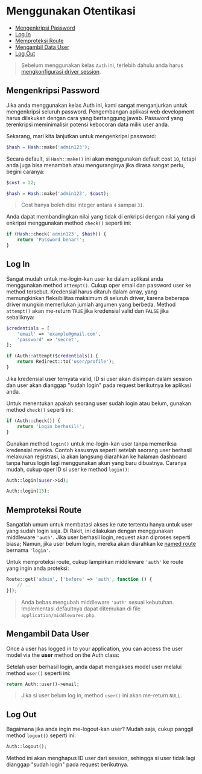 # Menggunakan Otentikasi

<!-- MarkdownTOC autolink="true" autoanchor="true" levels="2,3" bracket="round" lowercase="only_ascii" -->

- [Mengenkripsi Password](#mengenkripsi-password)
- [Log In](#log-in)
- [Memproteksi Route](#memproteksi-route)
- [Mengambil Data User](#mengambil-data-user)
- [Log Out](#log-out)

<!-- /MarkdownTOC -->


>  Sebelum menggunakan kelas `Auth` ini, terlebih dahulu anda harus [mengkonfigurasi driver session](/docs/id/session/config).


<a id="mengenkripsi-password"></a>
## Mengenkripsi Password

Jika anda menggunakan kelas Auth ini, kami sangat menganjurkan untuk mengenkripsi seluruh password. Pengembangan aplikasi web development harus dilakukan dengan cara yang bertanggung jawab. Password yang terenkripsi meminimalisir potensi kebocoran data milik user anda.

Sekarang, mari kita lanjutkan untuk mengenkripsi password:

```php
$hash = Hash::make('admin123');
```

Secara default, si `Hash::make()` ini akan menggunakan default cost `10`, tetapi anda juga bisa menambah atau menguranginya jika dirasa sangat perlu, begini caranya:

```php
$cost = 22;

$hash = Hash::make('admin123', $cost);
```

>  Cost hanya boleh diisi integer antara `4` sampai `31`.

Anda dapat membandingkan nilai yang tidak di enkripsi dengan nilai yang di enkripsi menggunakan method `check()` seperti ini:

```php
if (Hash::check('admin123', $hash)) {
	return 'Password benar!';
}
```


<a id="log-in"></a>
## Log In

Sangat mudah untuk me-login-kan user ke dalam aplikasi anda menggunakan method `attempt()`. Cukup oper email dan password user ke method tersebut. Kredensial harus ditaruh dalam array, yang memungkinkan fleksibilitas maksimum di seluruh driver, karena beberapa driver mungkin memerlukan jumlah argumen yang berbeda. Method `attempt()` akan me-return `TRUE` jika kredensial valid dan `FALSE` jika sebaliknya:

```php
$credentials = [
    'email' => 'example@gmail.com',
    'password' => 'secret',
];

if (Auth::attempt($credentials)) {
	return Redirect::to('user/profile');
}
```

Jika kredensial user ternyata valid, ID si user akan disimpan dalam session dan user akan dianggap "sudah login" pada request berikutnya ke aplikasi anda.

Untuk menentukan apakah seorang user sudah login atau belum, gunakan method `check()` seperti ini:

```php
if (Auth::check()) {
	return 'Login berhasil!';
}
```

Gunakan method `login()` untuk me-login-kan user tanpa memeriksa kredensial mereka.
Contoh kasusnya seperti setelah seorang user berhasil melakukan registrasi,
ia akan langsung diarahkan ke halaman dashboard tanpa harus login lagi menggunakan
akun yang baru dibuatnya. Caranya mudah, cukup oper ID si user ke method `login()`:

```php
Auth::login($user->id);

Auth::login(15);
```

<a id="memproteksi-route"></a>
## Memproteksi Route

Sangatlah umum untuk membatasi akses ke rute tertentu hanya untuk user yang sudah login saja.
Di Rakit, ini dilakukan dengan menggunakan middleware `'auth'`. Jika user berhasil login,
request akan diproses seperti biasa; Namun, jika user belum login, mereka akan
diarahkan ke [named route](/docs/id/routing#named-route) bernama `'login'`.

Untuk memproteksi route, cukup lampirkan middleware `'auth'` ke route yang ingin anda proteksi:

```php
Route::get('admin', ['before' => 'auth', function () {
	// ..
}]);
```

>  Anda bebas mengubah middleware `'auth'` sesuai kebutuhan. Implementasi defaultnya dapat
   ditemukan di file `application/middlewares.php`.


<a id="mengambil-data-user"></a>
## Mengambil Data User

Once a user has logged in to your application, you can access the user model via the **user** method on the Auth class:

Setelah user berhasil login, anda dapat mengakses model user melalui method `user()` seperti ini:

```php
return Auth::user()->email;
```

>  Jika si user belum log in, method `user()` ini akan me-return `NULL`.


<a id="log-out"></a>
## Log Out

Bagaimana jika anda ingin me-logout-kan user? Mudah saja, cukup panggil method `logout()` seperti ini:

```php
Auth::logout();
```

Method ini akan menghapus ID user dari session, sehingga si user tidak lagi dianggap "sudah login" pada request berikutnya.
